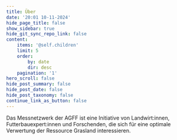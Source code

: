 ```yaml
---
title: Über
date: '20:01 10-11-2024'
hide_page_title: false
show_sidebar: true
hide_git_sync_repo_link: false
content:
    items: '@self.children'
    limit: 5
    order:
        by: date
        dir: desc
    pagination: '1'
hero_scroll: false
hide_post_summary: false
hide_post_date: false
hide_post_taxonomy: false
continue_link_as_button: false
---
```


Das Messnetzwerk der AGFF ist eine Initiative von Landwirt:innen, Futterbauexpert:innen und Forschenden, die sich für eine optimale Verwertung der Ressource Grasland interessieren.